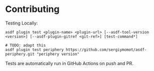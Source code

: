 # Contributing

Testing Locally:

```shell
asdf plugin test <plugin-name> <plugin-url> [--asdf-tool-version <version>] [--asdf-plugin-gitref <git-ref>] [test-command*]

# TODO: adapt this
asdf plugin test periphery https://github.com/sergiymomot/asdf-periphery.git "periphery version"
```

Tests are automatically run in GitHub Actions on push and PR.
